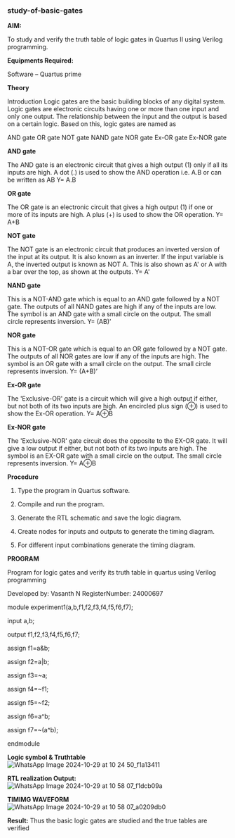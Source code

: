 ### study-of-basic-gates

**AIM:** 

To study and verify the truth table of logic gates in Quartus II using Verilog programming.

**Equipments Required:**

Software – Quartus prime


**Theory**

Introduction Logic gates are the basic building blocks of any digital system. Logic gates are electronic circuits having one or more than one input and only one output. The relationship between the input and the output is based on a certain logic. Based on this, logic gates are named as

AND gate OR gate NOT gate NAND gate NOR gate Ex-OR gate Ex-NOR gate

**AND gate**

The AND gate is an electronic circuit that gives a high output (1) only if all its inputs are high. A dot (.) is used to show the AND operation i.e. A.B or can be written as AB
Y= A.B

**OR gate** 

The OR gate is an electronic circuit that gives a high output (1) if one or more of its inputs are high. A plus (+) is used to show the OR operation.
Y= A+B

**NOT gate**

The NOT gate is an electronic circuit that produces an inverted version of the input at its output. It is also known as an inverter. If the input variable is A, the inverted output is known as NOT A. This is also shown as A' or A with a bar over the top, as shown at the outputs.
Y= A'

**NAND gate**

This is a NOT-AND gate which is equal to an AND gate followed by a NOT gate. The outputs of all NAND gates are high if any of the inputs are low. The symbol is an AND gate with a small circle on the output. The small circle represents inversion.
Y= (AB)’

**NOR gate**

This is a NOT-OR gate which is equal to an OR gate followed by a NOT gate. The outputs of all NOR gates are low if any of the inputs are high. The symbol is an OR gate with a small circle on the output. The small circle represents inversion.
Y= (A+B)’

**Ex-OR gate**

The 'Exclusive-OR' gate is a circuit which will give a high output if either, but not both of its two inputs are high. An encircled plus sign (⊕) is used to show the Ex-OR operation.
Y= A⊕B

**Ex-NOR gate**

The 'Exclusive-NOR' gate circuit does the opposite to the EX-OR gate. It will give a low output if either, but not both of its two inputs are high. The symbol is an EX-OR gate with a small circle on the output. The small circle represents inversion.
Y= A⊕B

**Procedure** 

1.	Type the program in Quartus software.

2.	Compile and run the program.

3.	Generate the RTL schematic and save the logic diagram.

4.	Create nodes for inputs and outputs to generate the timing diagram.

5.	For different input combinations generate the timing diagram.


**PROGRAM**

Program for logic gates and verify its truth table in quartus using Verilog programming

 Developed by: Vasanth N
 RegisterNumber: 24000697


 module experiment1(a,b,f1,f2,f3,f4,f5,f6,f7);

input a,b;

output f1,f2,f3,f4,f5,f6,f7;

assign f1=a&b;

assign f2=a|b;

assign f3=~a;

assign f4=~f1;

assign f5=~f2;

assign f6=a^b;

assign f7=~(a^b);

endmodule 
 
**Logic symbol & Truthtable**
![WhatsApp Image 2024-10-29 at 10 24 50_f1a13411](https://github.com/user-attachments/assets/f2cfb6e5-0e6b-4bfe-a525-ca075eaaadd8)


**RTL realization Output:** 
![WhatsApp Image 2024-10-29 at 10 58 07_f1dcb09a](https://github.com/user-attachments/assets/3a5a41d4-2d03-4ca1-bc06-6875c8750d3a)


**TIMIMG WAVEFORM**
![WhatsApp Image 2024-10-29 at 10 58 07_a0209db0](https://github.com/user-attachments/assets/e127cdff-347b-4466-8406-fd5d0bc70cca)

**Result:**
Thus the basic logic gates are studied and the true tables are verified 


